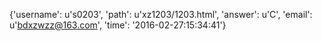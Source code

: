{'username': u's0203', 'path': u'xz1203/1203.html', 'answer': u'C', 'email': u'bdxzwzz@163.com', 'time': '2016-02-27:15:34:41'}